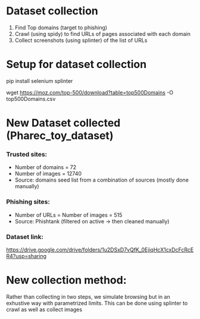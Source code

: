 
# Dataset collection

1. Find Top domains (target to phishing)
2. Crawl (using spidy) to find URLs of pages associated with each domain
3. Collect screenshots (using splinter) of the list of URLs

# Setup for dataset collection

pip install selenium splinter

wget https://moz.com/top-500/download?table=top500Domains -O top500Domains.csv

# New Dataset collected (Pharec_toy_dataset)
### Trusted sites:
- Number of domains = 72
- Number of images = 12740
- Source: domains seed list from a combination of sources (mostly done manually)
### Phishing sites:
- Number of URLs = Number of images = 515
- Source: Phishtank (filtered on active -> then cleaned manually)

### Dataset link:
https://drive.google.com/drive/folders/1u2DSxD7vQfK_0EjiqHcX1cxDcFcRcER4?usp=sharing

# New collection method:

Rather than collecting in two steps, we simulate browsing but in an exhustive
way with parametrized limits. This can be done using splinter to crawl as
well as collect images
